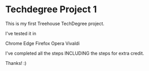 # Techdegree Project 1

This is my first Treehouse TechDegree project.

I've tested it in

Chrome
Edge
Firefox
Opera
Vivaldi

I've completed all the steps INCLUDING the steps for extra credit.

Thanks! :)
